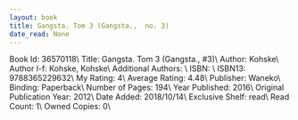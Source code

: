 ```yaml
---
layout: book
title: Gangsta. Tom 3 (Gangsta.,  no. 3)
date_read: None
---
```


Book Id: 36570118\ 
Title: Gangsta. Tom 3 (Gangsta., #3)\ 
Author: Kohske\ 
Author l-f: Kohske, Kohske\ 
Additional Authors: \ 
ISBN: \ 
ISBN13: 9788365229632\ 
My Rating: 4\ 
Average Rating: 4.48\ 
Publisher: Waneko\ 
Binding: Paperback\ 
Number of Pages: 194\ 
Year Published: 2016\ 
Original Publication Year: 2012\ 
Date Added: 2018/10/14\ 
Exclusive Shelf: read\ 
Read Count: 1\ 
Owned Copies: 0\ 

